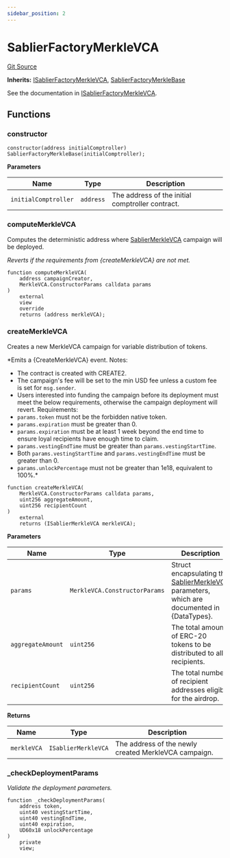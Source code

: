 ```yaml
---
sidebar_position: 2
---
```


# SablierFactoryMerkleVCA

[Git Source](https://github.com/sablier-labs/airdrops/blob/077c6b9766ef7693ba9e82a9e001dc0097709c01/src/SablierFactoryMerkleVCA.sol)

**Inherits:**
[ISablierFactoryMerkleVCA](/docs/reference/airdrops/contracts/interfaces/interface.ISablierFactoryMerkleVCA.md),
[SablierFactoryMerkleBase](/docs/reference/airdrops/contracts/abstracts/abstract.SablierFactoryMerkleBase.md)

See the documentation in
[ISablierFactoryMerkleVCA](/docs/reference/airdrops/contracts/interfaces/interface.ISablierFactoryMerkleVCA.md).

## Functions

### constructor

```solidity
constructor(address initialComptroller) SablierFactoryMerkleBase(initialComptroller);
```

**Parameters**

| Name                 | Type      | Description                                      |
| -------------------- | --------- | ------------------------------------------------ |
| `initialComptroller` | `address` | The address of the initial comptroller contract. |

### computeMerkleVCA

Computes the deterministic address where
[SablierMerkleVCA](/docs/reference/airdrops/contracts/contract.SablierMerkleVCA.md) campaign will be deployed.

_Reverts if the requirements from {createMerkleVCA} are not met._

```solidity
function computeMerkleVCA(
    address campaignCreator,
    MerkleVCA.ConstructorParams calldata params
)
    external
    view
    override
    returns (address merkleVCA);
```

### createMerkleVCA

Creates a new MerkleVCA campaign for variable distribution of tokens.

\*Emits a {CreateMerkleVCA} event. Notes:

- The contract is created with CREATE2.
- The campaign's fee will be set to the min USD fee unless a custom fee is set for `msg.sender`.
- Users interested into funding the campaign before its deployment must meet the below requirements, otherwise the
  campaign deployment will revert. Requirements:
- `params.token` must not be the forbidden native token.
- `params.expiration` must be greater than 0.
- `params.expiration` must be at least 1 week beyond the end time to ensure loyal recipients have enough time to claim.
- `params.vestingEndTime` must be greater than `params.vestingStartTime`.
- Both `params.vestingStartTime` and `params.vestingEndTime` must be greater than 0.
- `params.unlockPercentage` must not be greater than 1e18, equivalent to 100%.\*

```solidity
function createMerkleVCA(
    MerkleVCA.ConstructorParams calldata params,
    uint256 aggregateAmount,
    uint256 recipientCount
)
    external
    returns (ISablierMerkleVCA merkleVCA);
```

**Parameters**

| Name              | Type                          | Description                                                                                                                                                   |
| ----------------- | ----------------------------- | ------------------------------------------------------------------------------------------------------------------------------------------------------------- |
| `params`          | `MerkleVCA.ConstructorParams` | Struct encapsulating the [SablierMerkleVCA](/docs/reference/airdrops/contracts/contract.SablierMerkleVCA.md) parameters, which are documented in {DataTypes}. |
| `aggregateAmount` | `uint256`                     | The total amount of ERC-20 tokens to be distributed to all recipients.                                                                                        |
| `recipientCount`  | `uint256`                     | The total number of recipient addresses eligible for the airdrop.                                                                                             |

**Returns**

| Name        | Type                | Description                                          |
| ----------- | ------------------- | ---------------------------------------------------- |
| `merkleVCA` | `ISablierMerkleVCA` | The address of the newly created MerkleVCA campaign. |

### \_checkDeploymentParams

_Validate the deployment parameters._

```solidity
function _checkDeploymentParams(
    address token,
    uint40 vestingStartTime,
    uint40 vestingEndTime,
    uint40 expiration,
    UD60x18 unlockPercentage
)
    private
    view;
```
